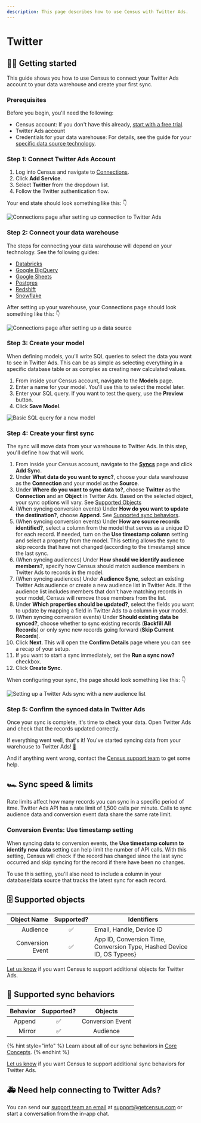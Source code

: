 ```yaml
---
description: This page describes how to use Census with Twitter Ads.
---
```


# Twitter

## 🏃‍♂️ Getting started

This guide shows you how to use Census to connect your Twitter Ads account to your data warehouse and create your first sync.

### **Prerequisites**

Before you begin, you'll need the following:

* Census account: If you don't have this already, [start with a free trial](https://app.getcensus.com/).
* Twitter Ads account
* Credentials for your data warehouse: For details, see the guide for your [specific data source technology](twitter.md#step-2-connect-your-data-warehouse).

### Step 1: Connect Twitter Ads Account

1. Log into Census and navigate to [Connections](https://app.getcensus.com/connections).
2. Click **Add Service**.
3. Select **Twitter** from the dropdown list.
4. Follow the Twitter authentication flow.

Your end state should look something like this: 👇

![Connections page after setting up connection to Twitter Ads](../.gitbook/assets/202206\_Twitter\_Connection.png)

### Step 2: Connect your data warehouse

The steps for connecting your data warehouse will depend on your technology. See the following guides:

* [Databricks](../sources/databricks.md)
* [Google BigQuery](../sources/google-bigquery.md)
* [Google Sheets](google-sheets.md)
* [Postgres](../sources/postgres.md)
* [Redshift](../sources/redshift.md)
* [Snowflake](../sources/snowflake.md)

After setting up your warehouse, your Connections page should look something like this: 👇

![Connections page after setting up a data source](../.gitbook/assets/202110\_Connections\_Generic.png)

### Step 3: Create your model

When defining models, you'll write SQL queries to select the data you want to see in Twitter Ads. This can be as simple as selecting everything in a specific database table or as complex as creating new calculated values.

1. From inside your Census account, navigate to the **Models** page.
2. Enter a name for your model. You'll use this to select the model later.
3. Enter your SQL query. If you want to test the query, use the **Preview** button.
4. Click **Save Model**.

![Basic SQL query for a new model](../.gitbook/assets/202201\_Model\_Page.png)

### Step 4: Create your first sync

The sync will move data from your warehouse to Twitter Ads. In this step, you'll define how that will work.

1. From inside your Census account, navigate to the [**Syncs**](https://app.getcensus.com/syncs) page and click **Add Sync**.&#x20;
2. Under **What data do you want to sync?**, choose your data warehouse as the **Connection** and your model as the **Source**.
3. Under **Where do you want to sync data to?**, choose **Twitter** as the **Connection** and an **Object** in Twitter Ads. Based on the selected object, your sync options will vary. See [Supported Objects](twitter.md#supported-objects)
4. (When syncing conversion events) Under **How do you want to update the destination?**, choose **Append**. See [Supported sync behaviors](twitter.md#supported-sync-behaviors).
5. (When syncing conversion events) Under **How are source records identified?**, select a column from the model that serves as a unique ID for each record. If needed, turn on the **Use timestamp column** setting and select a property from the model. This setting allows the sync to skip records that have not changed (according to the timestamp) since the last sync.
6. (When syncing audiences) Under **How should we identify audience members?**, specify how Census should match audience members in Twitter Ads to records in the model.&#x20;
7. (When syncing audiences) Under **Audience Sync**, select an existing Twitter Ads audience or create a new audience list in Twitter Ads. If the audience list includes members that don't have matching records in your model, Census will remove those members from the list.
8. Under **Which properties should be updated?**, select the fields you want to update by mapping a field in Twitter Ads to a column in your model.
9. (When syncing conversion events) Under **Should existing data be synced?**, choose whether to sync existing records (**Backfill All Records**) or only sync new records going forward (**Skip Current Records**).
10. Click **Next**. This will open the **Confirm Details** page where you can see a recap of your setup.
11. If you want to start a sync immediately, set the **Run a sync now?** checkbox.
12. Click **Create Sync**.

When configuring your sync, the page should look something like this: 👇

![Setting up a Twitter Ads sync with a new audience list](../.gitbook/assets/202206\_Twitter\_Sync\_Details.png)

### Step 5: Confirm the synced data in Twitter Ads

Once your sync is complete, it's time to check your data. Open Twitter Ads and check that the records updated correctly.

If everything went well, that's it! You've started syncing data from your warehouse to Twitter Ads! [🥳️](https://emojikeyboard.org/copy/Partying\_Face\_Emoji\_%F0%9F%A5%B3%EF%B8%8F?utm\_source=extlink)

And if anything went wrong, contact the [Census support team](mailto:support@getcensus.com) to get some help.

## 🏎 Sync speed & limits

Rate limits affect how many records you can sync in a specific period of itme. Twitter Ads API has a rate limit of 1,500 calls per minute. Calls to sync audience data and conversion event data share the same rate limit.&#x20;

### Conversion Events: Use timestamp setting

When syncing data to conversion events, the **Use timestamp column to identify new data** setting can help limit the number of API calls. With this setting, Census will check if the record has changed since the last sync occurred and skip syncing for the record if there have been no changes.

To use this setting, you'll also need to include a column in your database/data source that tracks the latest sync for each record.

## 🗄 Supported objects

|  **Object Name** | **Supported?** | **Identifiers**                                                        |
| ---------------: | :-----------: | ---------------------------------------------------------------------- |
|         Audience |       ✅       | Email, Handle, Device ID                                               |
| Conversion Event |       ✅       | App ID, Conversion Time, Conversion Type, Hashed Device ID, OS Typees} |

[Let us know](mailto:support@getcensus.com) if you want Census to support additional objects for Twitter Ads.

## 🔄 Supported sync behaviors

| **Behavior** | **Supported?** |    **Objects**   |
| -----------: | :-----------: | :--------------: |
|       Append |       ✅       | Conversion Event |
|       Mirror |       ✅       |     Audience     |

{% hint style="info" %}
Learn about all of our sync behaviors in [Core Concepts](https://app.gitbook.com/s/-MV3poo0VqVau1o8I79\_/basics/core-concept#sync-behaviors).
{% endhint %}

[Let us know](mailto:support@getcensus.com) if you want Census to support additional sync behaviors for Twitter Ads.

## 🚑 Need help connecting to Twitter Ads?

You can send our [support team an email](mailto:support@getcensus.com) at support@getcensus.com or start a conversation from the in-app chat.
